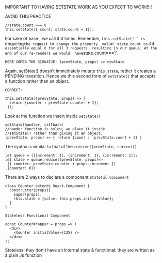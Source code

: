 IMPORTANT TO HAVING SETSTATE WORK AS YOU EXPECT TO WORK!!!!

AVOID THIS PRACTICE  
```
//state.count === 0
this.setState({ count: state.count + 1});
```
For sake of ease , we call it 3 times. 
Remember, `this.setState()`` is `enqueing` the request to change the property 
value!
state.count could essentially equal 0 for all 3 requests 
resulting in our queue. At the end of our re-renders we would 
have `state.count===1`. 

`HERE COMES THE SIGNATUE: (prevState, props) => newState`

Again, setState() doesn't immediately mutate `this.state`, 
rather it creates a PENDING transition. 
Hence we this second form of `setState()` that accepts a function rather than 
an object. 

`CORRECT:`
```
this.setState((prevState, props) => {
  return {counter : prevState.counter + 1};
 });
```

Look at the function we insert inside `setState()`
```
setState(handler, callback)
//hander function is below, we place it inside 
//setState() rather than giving it an object. 
(prevState, props) => { return {count :  prevState.count + 1} }
```

The syntax is similar to that of the `reducer((prevState, current))`

```
let queue = [{increment: 1}, {increment: 1}, {increment: 1}];
let state = queue.reduce((prevState, props)=>
 ({ counter: prevState.counter + props.increment })
,{counter: 0})
```


There are 2 ways to declare a component
`Stateful Component`
```
class Counter extends React.Component {
  constructor(props){
    super(props);
    this.state = {value: this.props.initialValue};
  }
}
```

`Stateless Functional Component`
```
const CounterWrapper = props => (
  <div> 
    <Counter initialValue={125} /> 
  </div>
);
```
Stateless: they don't have an internal state & 
functional: they are written as a plain Js function
